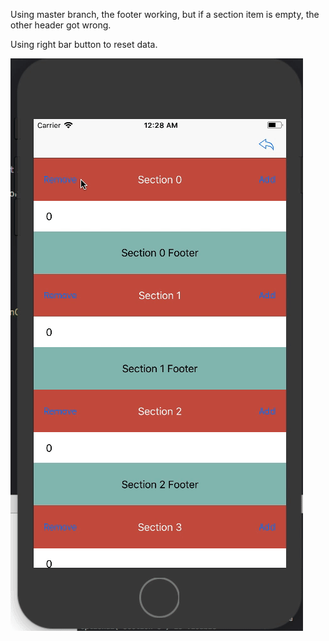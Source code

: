 Using master branch, the footer working, but if a section item is empty, the other header got wrong.

Using right bar button to reset data.

![demo](./demo.gif)

